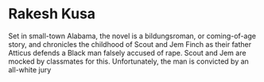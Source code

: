 <h1>Rakesh Kusa</h1>
<p>Set in small-town Alabama, the novel is a bildungsroman, or coming-of-age story, and chronicles the childhood of Scout and Jem Finch as their father Atticus defends a Black man falsely accused of rape. Scout and Jem are mocked by classmates for this. Unfortunately, the man is convicted by an all-white jury</p>